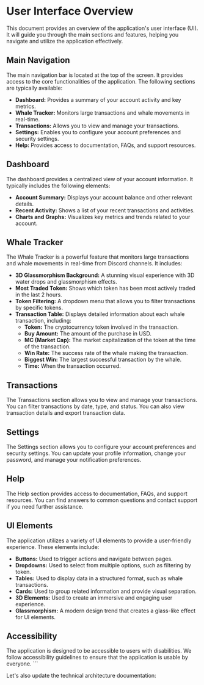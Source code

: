 # User Interface Overview

This document provides an overview of the application's user interface (UI). It will guide you through the main sections and features, helping you navigate and utilize the application effectively.

## Main Navigation

The main navigation bar is located at the top of the screen. It provides access to the core functionalities of the application. The following sections are typically available:

*   **Dashboard:** Provides a summary of your account activity and key metrics.
*   **Whale Tracker:** Monitors large transactions and whale movements in real-time.
*   **Transactions:** Allows you to view and manage your transactions.
*   **Settings:** Enables you to configure your account preferences and security settings.
*   **Help:** Provides access to documentation, FAQs, and support resources.

## Dashboard

The dashboard provides a centralized view of your account information. It typically includes the following elements:

*   **Account Summary:** Displays your account balance and other relevant details.
*   **Recent Activity:** Shows a list of your recent transactions and activities.
*   **Charts and Graphs:** Visualizes key metrics and trends related to your account.

## Whale Tracker

The Whale Tracker is a powerful feature that monitors large transactions and whale movements in real-time from Discord channels. It includes:

*   **3D Glassmorphism Background:** A stunning visual experience with 3D water drops and glassmorphism effects.
*   **Most Traded Token:** Shows which token has been most actively traded in the last 2 hours.
*   **Token Filtering:** A dropdown menu that allows you to filter transactions by specific tokens.
*   **Transaction Table:** Displays detailed information about each whale transaction, including:
    *   **Token:** The cryptocurrency token involved in the transaction.
    *   **Buy Amount:** The amount of the purchase in USD.
    *   **MC (Market Cap):** The market capitalization of the token at the time of the transaction.
    *   **Win Rate:** The success rate of the whale making the transaction.
    *   **Biggest Win:** The largest successful transaction by the whale.
    *   **Time:** When the transaction occurred.

## Transactions

The Transactions section allows you to view and manage your transactions. You can filter transactions by date, type, and status. You can also view transaction details and export transaction data.

## Settings

The Settings section allows you to configure your account preferences and security settings. You can update your profile information, change your password, and manage your notification preferences.

## Help

The Help section provides access to documentation, FAQs, and support resources. You can find answers to common questions and contact support if you need further assistance.

## UI Elements

The application utilizes a variety of UI elements to provide a user-friendly experience. These elements include:

*   **Buttons:** Used to trigger actions and navigate between pages.
*   **Dropdowns:** Used to select from multiple options, such as filtering by token.
*   **Tables:** Used to display data in a structured format, such as whale transactions.
*   **Cards:** Used to group related information and provide visual separation.
*   **3D Elements:** Used to create an immersive and engaging user experience.
*   **Glassmorphism:** A modern design trend that creates a glass-like effect for UI elements.

## Accessibility

The application is designed to be accessible to users with disabilities. We follow accessibility guidelines to ensure that the application is usable by everyone.
\`\`\`

Let's also update the technical architecture documentation:
